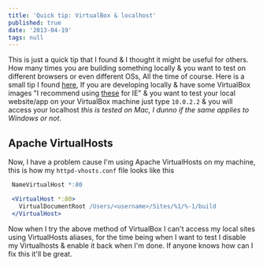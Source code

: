 ```yaml
---
title: 'Quick tip: VirtualBox & localhost'
published: true
date: '2013-04-19'
tags: null
---
```

This is just a quick tip that I found & I thought it might be useful for others. How many times you are building something locally & you want to test on different browsers or even different OSs, All the time of course. Here is a small tip I found [here](http://ubuntuforums.org/showthread.php?t=682519), If you are developing locally & have some VirtualBox images "I recommend using [these](http://www.modern.ie/en-us/virtualization-tools) for IE" & you want to test your local website/app on your VirtualBox machine just type `10.0.2.2` & you will access your localhost _this is tested on Mac, I dunno if the same applies to Windows or not_.

<!-- more -->

## Apache VirtualHosts

Now, I have a problem cause I'm using Apache VirtualHosts on my machine, this is how my `httpd-vhosts.conf` file looks like this

```apache
 NameVirtualHost *:80

 <VirtualHost *:80>
   VirtualDocumentRoot /Users/<username>/Sites/%1/%-1/build
 </VirtualHost>
```

Now when I try the above method of VirtualBox I can't access my local sites using VirtualHosts aliases, for the time being when I want to test I disable my Virtualhosts & enable it back when I'm done. If anyone knows how can I fix this it'll be great.
